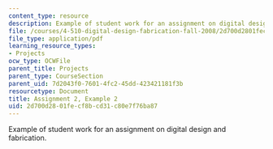 ```yaml
---
content_type: resource
description: Example of student work for an assignment on digital design and fabrication.
file: /courses/4-510-digital-design-fabrication-fall-2008/2d700d2801fecf8bcd31c80e7f76ba87_assn2_example2.pdf
file_type: application/pdf
learning_resource_types:
- Projects
ocw_type: OCWFile
parent_title: Projects
parent_type: CourseSection
parent_uid: 7d2043f0-7601-4fc2-45dd-423421181f3b
resourcetype: Document
title: Assignment 2, Example 2
uid: 2d700d28-01fe-cf8b-cd31-c80e7f76ba87
---
```

Example of student work for an assignment on digital design and fabrication.

